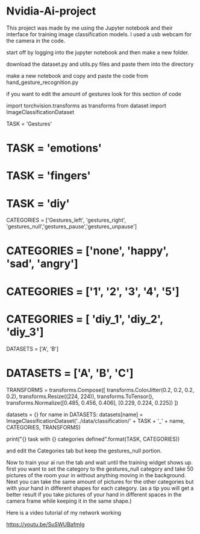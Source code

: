 # Nvidia-Ai-project

This project was made by me using the Jupyter notebook and their interface for training image classification models. I used a usb webcam for the camera in the code.

start off by logging into the jupyter notebook and then make a new folder.

download the dataset.py and utils.py files and paste them into the directory

make a new notebook and copy and paste the code from hand_gesture_recognition.py 





if you want to edit the amount of gestures look for this section of code

import torchvision.transforms as transforms
from dataset import ImageClassificationDataset

TASK = 'Gestures'
# TASK = 'emotions'
# TASK = 'fingers'
# TASK = 'diy'

CATEGORIES = ['Gestures_left', 'gestures_right', 'gestures_null','gestures_pause','gestures_unpause']
# CATEGORIES = ['none', 'happy', 'sad', 'angry']
# CATEGORIES = ['1', '2', '3', '4', '5']
# CATEGORIES = [ 'diy_1', 'diy_2', 'diy_3']

DATASETS = ['A', 'B']
# DATASETS = ['A', 'B', 'C']

TRANSFORMS = transforms.Compose([
    transforms.ColorJitter(0.2, 0.2, 0.2, 0.2),
    transforms.Resize((224, 224)),
    transforms.ToTensor(),
    transforms.Normalize([0.485, 0.456, 0.406], [0.229, 0.224, 0.225])
])

datasets = {}
for name in DATASETS:
    datasets[name] = ImageClassificationDataset('../data/classification/' + TASK + '_' + name, CATEGORIES, TRANSFORMS)
    
print("{} task with {} categories defined".format(TASK, CATEGORIES))
 
 
and edit the Categories tab but keep the gestures_null portion.

Now to train your ai run the tab and wait until the training widget shows up. first you want to set the category to the gestures_null category and take 50
pictures of the room your in without anything moving in the background. Next you can take the same amount of pictures for the other categories but with your 
hand in different shapes for each category. (as a tip you will get a better result if you take pictures of your hand in different spaces in the camera frame while
keeping it in the same shape.) 

Here is a video tutorial of my network working

https://youtu.be/SuSWUBafmIg
